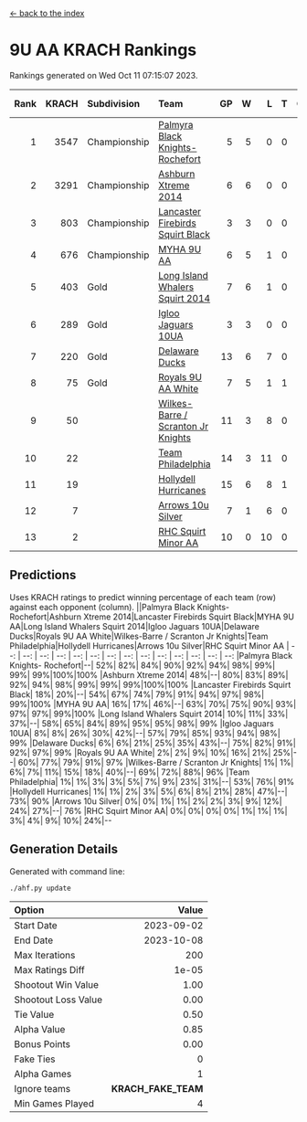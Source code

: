 [<- back to the index](readme.md)
# 9U AA KRACH Rankings
Rankings generated on Wed Oct 11 07:15:07 2023.

Rank|KRACH|Subdivision|Team|GP|W|L|T|OTW|OTL|SoS|Exp Wins|Win Diff
---:|---:|:---|:---|---:|---:|---:|---:|---:|---:|---:|---:|---:
1|3547|Championship|[Palmyra Black Knights- Rochefort](https://gamesheetstats.com/seasons/3659/teams/140260/schedule)|5|5|0|0|0|0|94|5.8|-0.0
2|3291|Championship|[Ashburn Xtreme 2014](https://gamesheetstats.com/seasons/3659/teams/140217/schedule)|6|6|0|0|0|0|76|6.8|-0.0
3|803|Championship|[Lancaster Firebirds Squirt Black](https://gamesheetstats.com/seasons/3659/teams/140256/schedule)|3|3|0|0|0|0|32|3.9|0.0
4|676|Championship|[MYHA 9U AA](https://gamesheetstats.com/seasons/3659/teams/140222/schedule)|6|5|1|0|2|0|156|5.8|-0.0
5|403|Gold|[Long Island Whalers Squirt 2014](https://gamesheetstats.com/seasons/3659/teams/140221/schedule)|7|6|1|0|0|0|121|6.8|-0.0
6|289|Gold|[Igloo Jaguars 10UA](https://gamesheetstats.com/seasons/3659/teams/140253/schedule)|3|3|0|0|0|0|11|3.9|0.0
7|220|Gold|[Delaware Ducks](https://gamesheetstats.com/seasons/3659/teams/140218/schedule)|13|6|7|0|0|2|1159|6.8|-0.0
8|75|Gold|[Royals 9U AA White](https://gamesheetstats.com/seasons/3659/teams/140225/schedule)|7|5|1|1|0|0|22|6.4|0.0
9|50||[Wilkes-Barre / Scranton Jr Knights](https://gamesheetstats.com/seasons/3659/teams/140228/schedule)|11|3|8|0|0|0|830|3.9|0.0
10|22||[Team Philadelphia](https://gamesheetstats.com/seasons/3659/teams/140226/schedule)|14|3|11|0|0|0|1251|3.9|0.0
11|19||[Hollydell Hurricanes](https://gamesheetstats.com/seasons/3659/teams/140220/schedule)|15|6|8|1|0|0|96|7.4|0.0
12|7||[Arrows 10u Silver](https://gamesheetstats.com/seasons/3659/teams/140216/schedule)|7|1|6|0|0|0|129|1.9|0.0
13|2||[RHC Squirt Minor AA](https://gamesheetstats.com/seasons/3659/teams/140224/schedule)|10|0|10|0|0|0|162|0.9|0.0

## Predictions
Uses KRACH ratings to predict winning percentage of each team (row) against each opponent (column).
||Palmyra Black Knights- Rochefort|Ashburn Xtreme 2014|Lancaster Firebirds Squirt Black|MYHA 9U AA|Long Island Whalers Squirt 2014|Igloo Jaguars 10UA|Delaware Ducks|Royals 9U AA White|Wilkes-Barre / Scranton Jr Knights|Team Philadelphia|Hollydell Hurricanes|Arrows 10u Silver|RHC Squirt Minor AA
| --: | --: | --: | --: | --: | --: | --: | --: | --: | --: | --: | --: | --: | --: 
|Palmyra Black Knights- Rochefort|--| 52%| 82%| 84%| 90%| 92%| 94%| 98%| 99%| 99%| 99%|100%|100%
|Ashburn Xtreme 2014| 48%|--| 80%| 83%| 89%| 92%| 94%| 98%| 99%| 99%| 99%|100%|100%
|Lancaster Firebirds Squirt Black| 18%| 20%|--| 54%| 67%| 74%| 79%| 91%| 94%| 97%| 98%| 99%|100%
|MYHA 9U AA| 16%| 17%| 46%|--| 63%| 70%| 75%| 90%| 93%| 97%| 97%| 99%|100%
|Long Island Whalers Squirt 2014| 10%| 11%| 33%| 37%|--| 58%| 65%| 84%| 89%| 95%| 95%| 98%| 99%
|Igloo Jaguars 10UA|  8%|  8%| 26%| 30%| 42%|--| 57%| 79%| 85%| 93%| 94%| 98%| 99%
|Delaware Ducks|  6%|  6%| 21%| 25%| 35%| 43%|--| 75%| 82%| 91%| 92%| 97%| 99%
|Royals 9U AA White|  2%|  2%|  9%| 10%| 16%| 21%| 25%|--| 60%| 77%| 79%| 91%| 97%
|Wilkes-Barre / Scranton Jr Knights|  1%|  1%|  6%|  7%| 11%| 15%| 18%| 40%|--| 69%| 72%| 88%| 96%
|Team Philadelphia|  1%|  1%|  3%|  3%|  5%|  7%|  9%| 23%| 31%|--| 53%| 76%| 91%
|Hollydell Hurricanes|  1%|  1%|  2%|  3%|  5%|  6%|  8%| 21%| 28%| 47%|--| 73%| 90%
|Arrows 10u Silver|  0%|  0%|  1%|  1%|  2%|  2%|  3%|  9%| 12%| 24%| 27%|--| 76%
|RHC Squirt Minor AA|  0%|  0%|  0%|  0%|  1%|  1%|  1%|  3%|  4%|  9%| 10%| 24%|--

## Generation Details

Generated with command line:
```
./ahf.py update
```

| Option | Value |
| :----- | ----: |
| Start Date | 2023-09-02 |
| End Date | 2023-10-08 |
| Max Iterations | 200 |
| Max Ratings Diff | 1e-05 |
| Shootout Win Value | 1.00 |
| Shootout Loss Value | 0.00 |
| Tie Value | 0.50 |
| Alpha Value | 0.85 |
| Bonus Points | 0.00 |
| Fake Ties | 0 |
| Alpha Games | 1 |
| Ignore teams | __KRACH_FAKE_TEAM__ |
| Min Games Played | 4 |

